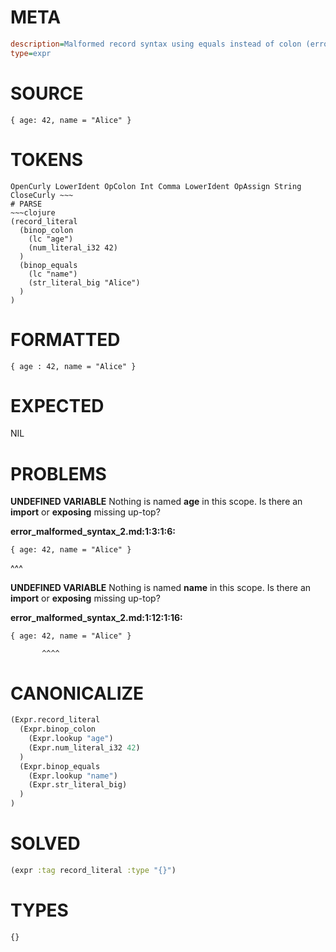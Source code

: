 # META
~~~ini
description=Malformed record syntax using equals instead of colon (error case)
type=expr
~~~
# SOURCE
~~~roc
{ age: 42, name = "Alice" }
~~~
# TOKENS
~~~text
OpenCurly LowerIdent OpColon Int Comma LowerIdent OpAssign String CloseCurly ~~~
# PARSE
~~~clojure
(record_literal
  (binop_colon
    (lc "age")
    (num_literal_i32 42)
  )
  (binop_equals
    (lc "name")
    (str_literal_big "Alice")
  )
)
~~~
# FORMATTED
~~~roc
{ age : 42, name = "Alice" }
~~~
# EXPECTED
NIL
# PROBLEMS
**UNDEFINED VARIABLE**
Nothing is named **age** in this scope.
Is there an **import** or **exposing** missing up-top?

**error_malformed_syntax_2.md:1:3:1:6:**
```roc
{ age: 42, name = "Alice" }
```
  ^^^


**UNDEFINED VARIABLE**
Nothing is named **name** in this scope.
Is there an **import** or **exposing** missing up-top?

**error_malformed_syntax_2.md:1:12:1:16:**
```roc
{ age: 42, name = "Alice" }
```
           ^^^^


# CANONICALIZE
~~~clojure
(Expr.record_literal
  (Expr.binop_colon
    (Expr.lookup "age")
    (Expr.num_literal_i32 42)
  )
  (Expr.binop_equals
    (Expr.lookup "name")
    (Expr.str_literal_big)
  )
)
~~~
# SOLVED
~~~clojure
(expr :tag record_literal :type "{}")
~~~
# TYPES
~~~roc
{}
~~~
